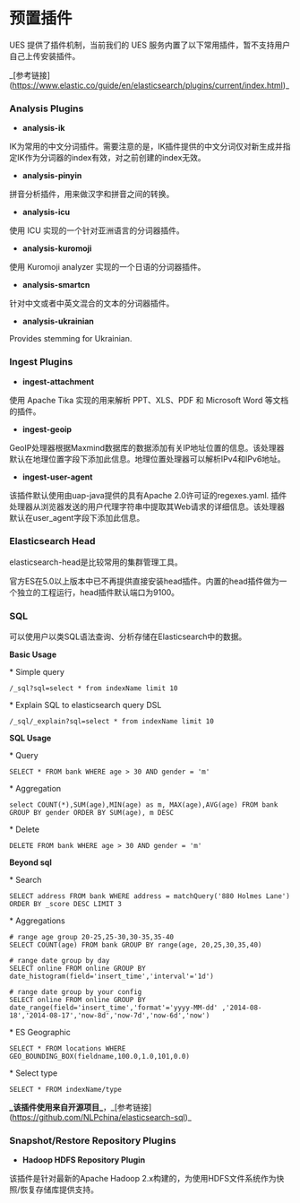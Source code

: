

# 预置插件

UES 提供了插件机制，当前我们的 UES 服务内置了以下常用插件，暂不支持用户自己上传安装插件。

\_\[参考链接\](https://www.elastic.co/guide/en/elasticsearch/plugins/current/index.html)\_

### Analysis Plugins

  - **analysis-ik**

IK为常用的中文分词插件。需要注意的是，IK插件提供的中文分词仅对新生成并指定IK作为分词器的index有效，对之前创建的index无效。

  - **analysis-pinyin**

拼音分析插件，用来做汉字和拼音之间的转换。

  - **analysis-icu**

使用 ICU 实现的一个针对亚洲语言的分词器插件。

  - **analysis-kuromoji**

使用 Kuromoji analyzer 实现的一个日语的分词器插件。

  - **analysis-smartcn**

针对中文或者中英文混合的文本的分词器插件。

  - **analysis-ukrainian**

Provides stemming for Ukrainian.

### Ingest Plugins

  - **ingest-attachment**

使用 Apache Tika 实现的用来解析 PPT、XLS、PDF 和 Microsoft Word 等文档的插件。

  - **ingest-geoip**

GeoIP处理器根据Maxmind数据库的数据添加有关IP地址位置的信息。该处理器默认在地理位置字段下添加此信息。地理位置处理器可以解析IPv4和IPv6地址。

  - **ingest-user-agent**

该插件默认使用由uap-java提供的具有Apache 2.0许可证的regexes.yaml.
插件处理器从浏览器发送的用户代理字符串中提取其Web请求的详细信息。该处理器默认在user\_agent字段下添加此信息。

### Elasticsearch Head

elasticsearch-head是比较常用的集群管理工具。

官方ES在5.0以上版本中已不再提供直接安装head插件。内置的head插件做为一个独立的工程运行，head插件默认端口为9100。

### SQL

可以使用户以类SQL语法查询、分析存储在Elasticsearch中的数据。

**Basic Usage**

\* Simple query

```
/_sql?sql=select * from indexName limit 10
```

\* Explain SQL to elasticsearch query DSL

```
/_sql/_explain?sql=select * from indexName limit 10
```

**SQL Usage**

\* Query

```
SELECT * FROM bank WHERE age > 30 AND gender = 'm'
```

\* Aggregation

```
select COUNT(*),SUM(age),MIN(age) as m, MAX(age),AVG(age) FROM bank GROUP BY gender ORDER BY SUM(age), m DESC
```

\* Delete

```
DELETE FROM bank WHERE age > 30 AND gender = 'm'
```

**Beyond sql**

\* Search

```
SELECT address FROM bank WHERE address = matchQuery('880 Holmes Lane') ORDER BY _score DESC LIMIT 3
```

\* Aggregations

```
# range age group 20-25,25-30,30-35,35-40
SELECT COUNT(age) FROM bank GROUP BY range(age, 20,25,30,35,40)

# range date group by day
SELECT online FROM online GROUP BY date_histogram(field='insert_time','interval'='1d')

# range date group by your config
SELECT online FROM online GROUP BY date_range(field='insert_time','format'='yyyy-MM-dd' ,'2014-08-18','2014-08-17','now-8d','now-7d','now-6d','now')
```

\* ES Geographic

```
SELECT * FROM locations WHERE GEO_BOUNDING_BOX(fieldname,100.0,1.0,101,0.0)
```

\* Select type

```
SELECT * FROM indexName/type
```

**\_该插件使用来自开源项目\_**，\_\[参考链接\](https://github.com/NLPchina/elasticsearch-sql)\_

### Snapshot/Restore Repository Plugins

  - **Hadoop HDFS Repository Plugin**

该插件是针对最新的Apache Hadoop 2.x构建的，为使用HDFS文件系统作为快照/恢复存储库提供支持。
